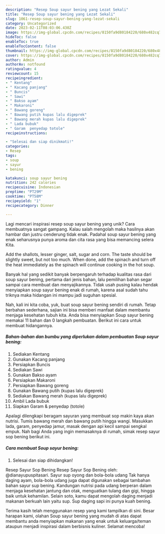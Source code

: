 ```yaml
---
description: "Resep Soup sayur bening yang Lezat Sekali"
title: "Resep Soup sayur bening yang Lezat Sekali"
slug: 1061-resep-soup-sayur-bening-yang-lezat-sekali
category: Uncategorized
date: 2023-02-11T08:03:06.430Z
image: https://img-global.cpcdn.com/recipes/8150fa9d80184220/680x482cq70/soup-sayur-bening-foto-resep-utama.jpg
hideToc: false
enableToc: true
enableTocContent: false
thumbnail: https://img-global.cpcdn.com/recipes/8150fa9d80184220/680x482cq70/soup-sayur-bening-foto-resep-utama.jpg
cover: https://img-global.cpcdn.com/recipes/8150fa9d80184220/680x482cq70/soup-sayur-bening-foto-resep-utama.jpg
author: Admin
authorAv: notfound
ratingvalue: 4
reviewcount: 15
recipeingredient:
- " Kentang"
- " Kacang panjang"
- " Buncis"
- " Sawi"
- " Bakso ayam"
- " Makaroni"
- " Bawang goreng"
- " Bawang putih kupas lalu digeprek"
- " Bawang merah kupas lalu digeprek"
- " Lada bubuk"
- " Garam  penyedap totole"
recipeinstructions:

- "Selesai dan siap dinikmati!"
categories:
- Resep
tags:
- soup
- sayur
- bening

katakunci: soup sayur bening 
nutrition: 242 calories
recipecuisine: Indonesian
preptime: "PT29M"
cooktime: "PT58M"
recipeyield: "1"
recipecategory: Dinner

---
```





Lagi mencari inspirasi resep soup sayur bening yang unik? Cara membuatnya sangat gampang. Kalau salah mengolah maka hasilnya akan hambar dan justru cenderung tidak enak. Padahal soup sayur bening yang enak seharusnya punya aroma dan cita rasa yang bisa memancing selera Kita.





Add the shallots, lesser ginger, salt, sugar and corn. The taste should be slightly sweet, but not too much. When done, add the spinach and turn off the heat immediately as the spinach will continue cooking in the hot soup.

Banyak hal yang sedikit banyak berpengaruh terhadap kualitas rasa dari soup sayur bening, pertama dari jenis bahan, lalu pemilihan bahan segar sampai cara membuat dan menyajikannya. Tidak usah pusing kalau hendak menyiapkan soup sayur bening enak di rumah, karena asal sudah tahu triknya maka hidangan ini mampu jadi suguhan spesial.






Nah, kali ini kita coba, yuk, buat soup sayur bening sendiri di rumah. Tetap berbahan sederhana, sajian ini bisa memberi manfaat dalam membantu menjaga kesehatan tubuh kita. Anda bisa menyiapkan Soup sayur bening memakai 11 bahan dan 0 langkah pembuatan. Berikut ini cara untuk membuat hidangannya.

<!--inarticleads1-->

##### Bahan-bahan dan bumbu yang diperlukan dalam pembuatan Soup sayur bening:

1. Sediakan  Kentang
1. Gunakan  Kacang panjang
1. Persiapkan  Buncis
1. Sediakan  Sawi
1. Gunakan  Bakso ayam
1. Persiapkan  Makaroni
1. Persiapkan  Bawang goreng
1. Gunakan  Bawang putih (kupas lalu digeprek)
1. Sediakan  Bawang merah (kupas lalu digeprek)
1. Ambil  Lada bubuk
1. Siapkan  Garam &amp; penyedap (totole)


Apalagi dilengkapi beragam sayuran yang membuat sop makin kaya akan nutrisi. Tumis bawang merah dan bawang putih hingga wangi. Masukkan lada, garam, penyedap jamur, masak dengan api kecil sampai sengkal empuk. Nah bagi Anda yang ingin memasaknya di rumah, simak resep sayur sop bening berikut ini. 

<!--inarticleads2-->

##### Cara membuat Soup sayur bening:


1. Selesai dan siap dihidangkan!

Resep Sayur Sop Bening Resep Sayur Sop Bening oleh: @dianayupuspitasari. Sayur sup oyong dan bola-bola udang Tak hanya daging ayam, bola-bola udang juga dapat digunakan sebagai tambahan bahan sayur sup bening. Kandungan nutrisi pada udang berperan dalam menjaga kesehatan jantung dan otak, menguatkan tulang dan gigi, hingga baik untuk kehamilan. Selain soto, kamu dapat mengolah daging menjadi makanan berkuah lain yaitu sup. Sup daging sapi ini punya kuah bening. 

Terima kasih telah menggunakan resep yang kami tampilkan di sini. Besar harapan kami, olahan Soup sayur bening yang mudah di atas dapat membantu anda menyiapkan makanan yang enak untuk keluarga/teman ataupun menjadi inspirasi dalam berbisnis kuliner. Selamat mencoba!
